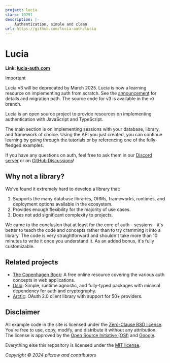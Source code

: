 ```yaml
---
project: lucia
stars: 10291
description: |-
    Authentication, simple and clean
url: https://github.com/lucia-auth/lucia
---
```


# Lucia

**Link: [lucia-auth.com](https://lucia-auth.com)**

> [!IMPORTANT]  
> Lucia v3 will be deprecated by March 2025. Lucia is now a learning resource on implementing auth from scratch. See the [announcement](https://github.com/lucia-auth/lucia/discussions/1714) for details and migration path. The source code for v3 is available in the `v3` branch.

Lucia is an open source project to provide resources on implementing authentication with JavaScript and TypeScript.

The main section is on implementing sessions with your database, library, and framework of choice. Using the API you just created, you can continue learning by going through the tutorials or by referencing one of the fully-fledged examples.

If you have any questions on auth, feel free to ask them in our [Discord server](https://discord.com/invite/PwrK3kpVR3) or on [GitHub Discussions](https://github.com/lucia-auth/lucia/discussions)!

## Why not a library?

We've found it extremely hard to develop a library that:

1. Supports the many database libraries, ORMs, frameworks, runtimes, and deployment options available in the ecosystem.
2. Provides enough flexibility for the majority of use cases.
3. Does not add significant complexity to projects.

We came to the conclusion that at least for the core of auth - sessions - it's better to teach the code and concepts rather than to try cramming it into a library. The code is very straightforward and shouldn't take more than 10 minutes to write it once you understand it. As an added bonus, it's fully customizable.

## Related projects

- [The Copenhagen Book](https://thecopenhagenbook.com): A free online resource covering the various auth concepts in web applications.
- [Oslo](https://oslojs.dev): Simple, runtime agnostic, and fully-typed packages with minimal dependency for auth and cryptography.
- [Arctic](https://arcticjs.dev): OAuth 2.0 client library with support for 50+ providers.

## Disclaimer

All example code in the site is licensed under the [Zero-Clause BSD license](https://github.com/lucia-auth/lucia/blob/main/LICENSE-0BSD). You're free to use, copy, modify, and distribute it without any attribution. The license is approved by the [Open Source Initiative (OSI)](https://opensource.org/license/0bsd) and [Google](https://opensource.google/documentation/reference/patching#forbidden).

Everything else this repository is licensed under the [MIT license](https://github.com/lucia-auth/lucia/blob/main/LICENSE-MIT).

_Copyright © 2024 pilcrow and contributors_

